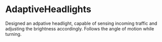 # AdaptiveHeadlights
Designed an adpative headlight, capable of sensing incoming traffic and adjusting the brightness accordingly. Follows the angle of motion while turning. 
